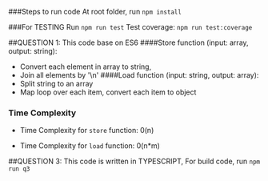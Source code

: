 
###Steps to run code
At root folder, run `npm install`

###For TESTING 
Run `npm run test`
Test coverage: `npm run test:coverage`



##QUESTION 1:
This code base on ES6
####Store function (input: array, output: string):
 * Convert each element in array to string,
 * Join all elements by '\n'
####Load function (input: string, output: array):
 * Split string to an array
 * Map loop over each item, convert each item to object
 ### Time Complexity
* Time Complexity for `store` function: 0(n)

* Time Complexity for `load` function: 0(n*m)

##QUESTION 3:
This code is written in TYPESCRIPT, 
For build code, run `npm run q3`
